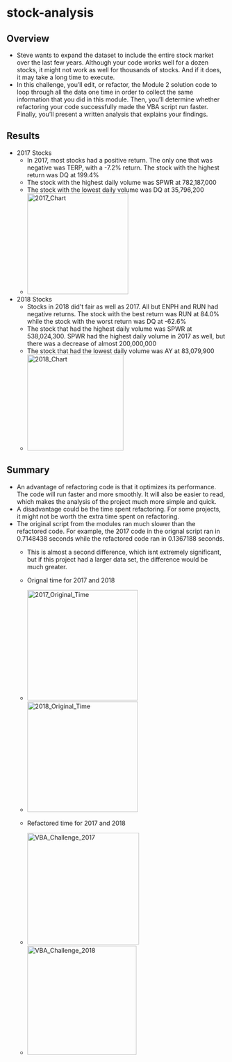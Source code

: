 # stock-analysis
## Overview
* Steve wants to expand the dataset to include the entire stock market over the last few years. Although your code works well for a dozen stocks, it might not work as well for thousands of stocks. And if it does, it may take a long time to execute.
* In this challenge, you’ll edit, or refactor, the Module 2 solution code to loop through all the data one time in order to collect the same information that you did in this module. Then, you’ll determine whether refactoring your code successfully made the VBA script run faster. Finally, you’ll present a written analysis that explains your findings.
## Results
* 2017 Stocks
  * In 2017, most stocks had a positive return. The only one that was negative was TERP, with a -7.2% return. The stock with the highest return was DQ at 199.4%
  * The stock with the highest daily volume was SPWR at 782,187,000
  * The stock with the lowest daily volume was DQ at 35,796,200
  * <img width="232" alt="2017_Chart" src="https://user-images.githubusercontent.com/104036750/177048085-c5668ce4-6767-4e8e-b9d7-69245de23b8e.png">
* 2018 Stocks
  * Stocks in 2018 did't fair as well as 2017. All but ENPH and RUN had negative returns. The stock with the best return was RUN at 84.0% while the stock with the worst return was DQ at -62.6%
  * The stock that had  the highest daily volume was SPWR at 538,024,300. SPWR had the highest daily volume in 2017 as well, but there was a decrease of almost 200,000,000
  * The stock that had the lowest daily volume was AY at 83,079,900
  * <img width="221" alt="2018_Chart" src="https://user-images.githubusercontent.com/104036750/177048297-f44cc0e0-0abd-40c7-be27-c2c69bb5f6df.png">
## Summary
* An advantage of refactoring code is that it optimizes its performance. The code will run faster and more smoothly. It will also be easier to read, which makes the analysis of the project much more simple and quick.
* A disadvantage could be the time spent refactoring. For some projects, it might not be worth the extra time spent on refactoring.
* The original script from the modules ran much slower than the refactored code. For example, the 2017 code in the orignal script ran in 0.7148438 seconds while the refactored code ran in 0.1367188 seconds.
  * This is almost a second difference, which isnt extremely significant, but if this project had a larger data set, the difference would be much greater.
  * Orignal time for 2017 and 2018
  * <img width="254" alt="2017_Original_Time" src="https://user-images.githubusercontent.com/104036750/177048715-968b554c-ab6a-4490-9423-392f76b2b9e8.png">
  * <img width="254" alt="2018_Original_Time" src="https://user-images.githubusercontent.com/104036750/177048754-6dd0737e-ae82-4b34-9187-877e8a75052c.png">
  
  * Refactored time for 2017 and 2018
  * <img width="257" alt="VBA_Challenge_2017" src="https://user-images.githubusercontent.com/104036750/177048766-6889a403-9fc2-4eaa-a472-914517c7c926.png">
  * <img width="251" alt="VBA_Challenge_2018" src="https://user-images.githubusercontent.com/104036750/177048776-6f60619d-0b5f-4612-8c43-ad376a0d436f.png">

